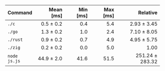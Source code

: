 | Command | Mean [ms] | Min [ms] | Max [ms] | Relative |
|:---|---:|---:|---:|---:|
| `./c` | 0.5 ± 0.2 | 0.4 | 5.4 | 2.93 ± 3.45 |
| `./go` | 1.3 ± 0.2 | 1.0 | 2.4 | 7.10 ± 8.05 |
| `./rust` | 0.9 ± 0.2 | 0.7 | 4.9 | 4.95 ± 5.75 |
| `./zig` | 0.2 ± 0.2 | 0.0 | 5.0 | 1.00 |
| `node js.js` | 44.9 ± 2.0 | 41.6 | 51.5 | 251.24 ± 283.32 |
